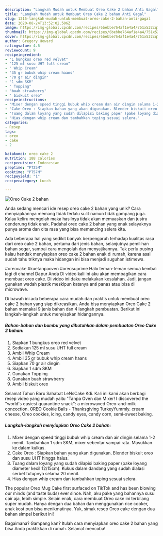 ```yaml
---
description: "Langkah Mudah untuk Membuat Oreo Cake 2 bahan Anti Gagal"
title: "Langkah Mudah untuk Membuat Oreo Cake 2 bahan Anti Gagal"
slug: 1215-langkah-mudah-untuk-membuat-oreo-cake-2-bahan-anti-gagal
date: 2020-08-24T13:52:02.506Z
image: https://img-global.cpcdn.com/recipes/6bebbe764af1e4a4/751x532cq70/oreo-cake-2-bahan-foto-resep-utama.jpg
thumbnail: https://img-global.cpcdn.com/recipes/6bebbe764af1e4a4/751x532cq70/oreo-cake-2-bahan-foto-resep-utama.jpg
cover: https://img-global.cpcdn.com/recipes/6bebbe764af1e4a4/751x532cq70/oreo-cake-2-bahan-foto-resep-utama.jpg
author: Gregory Howard
ratingvalue: 4.6
reviewcount: 9
recipeingredient:
- "1 bungkus oreo red velvet"
- "125 ml susu UHT full cream"
- " Whip Cream"
- "35 gr bubuk whip cream haans"
- "70 gr air dingin"
- "1 sdm SKM"
- " Topping"
- "buah strawberry"
- " biskuit oreo"
recipeinstructions:
- "Mixer dengan speed tinggi bubuk whip cream dan air dingin selama 1-2 menit. Tambahkan 1 sdm SKM, mixer sebentar sampai rata. Masukkan ke dalam kulkas."
- "Cake Oreo : Siapkan bahan yang akan digunakan. Blender biskuit oreo dan susu UHT hingga halus."
- "Tuang dalam loyang yang sudah dilapisi baking paper (pake loyang diameter kecil 12/15cm). Kukus dalam dandang yang sudah dialasi serbet tutupnya selama 20 menit."
- "Hias dengan whip cream dan tambahkan toping sesuai selera."
categories:
- Resep
tags:
- oreo
- cake
- 2

katakunci: oreo cake 2 
nutrition: 188 calories
recipecuisine: Indonesian
preptime: "PT25M"
cooktime: "PT57M"
recipeyield: "1"
recipecategory: Lunch

---
```



![Oreo Cake 2 bahan](https://img-global.cpcdn.com/recipes/6bebbe764af1e4a4/751x532cq70/oreo-cake-2-bahan-foto-resep-utama.jpg)

Anda sedang mencari ide resep oreo cake 2 bahan yang unik? Cara menyiapkannya memang tidak terlalu sulit namun tidak gampang juga. Kalau keliru mengolah maka hasilnya tidak akan memuaskan dan justru cenderung tidak enak. Padahal oreo cake 2 bahan yang enak selayaknya punya aroma dan cita rasa yang bisa memancing selera kita.

Ada beberapa hal yang sedikit banyak berpengaruh terhadap kualitas rasa dari oreo cake 2 bahan, pertama dari jenis bahan, selanjutnya pemilihan bahan segar, sampai cara mengolah dan menyajikannya. Tak perlu pusing kalau hendak menyiapkan oreo cake 2 bahan enak di rumah, karena asal sudah tahu triknya maka hidangan ini bisa menjadi suguhan istimewa.

#oreocake #kuetanpaoven #oreosuprime Halo teman-teman semua kembali lagi di channel Dapur Anda Di video kali ini aku akan membagikan cara membuat oreo cake. Di video ini daku melakukan kesalahan. Jadi, jangan gunakan wadah plastik meskipun katanya anti panas atau bisa di microwave.


Di bawah ini ada beberapa cara mudah dan praktis untuk membuat oreo cake 2 bahan yang siap dikreasikan. Anda bisa menyiapkan Oreo Cake 2 bahan memakai 9 jenis bahan dan 4 langkah pembuatan. Berikut ini langkah-langkah untuk menyiapkan hidangannya.

<!--inarticleads1-->

##### Bahan-bahan dan bumbu yang dibutuhkan dalam pembuatan Oreo Cake 2 bahan:

1. Siapkan 1 bungkus oreo red velvet
1. Sediakan 125 ml susu UHT full cream
1. Ambil  Whip Cream
1. Ambil 35 gr bubuk whip cream haans
1. Siapkan 70 gr air dingin
1. Siapkan 1 sdm SKM
1. Gunakan  Topping
1. Gunakan buah strawberry
1. Ambil  biskuit oreo


Selamat Tahun Baru Sahabat LeNsCake Kdi. Kali ini kami akan berbagi resep video yang mudah yaitu &#34;Tanpa Oven dan Mixer! I discovered the &#34;world&#39;s easiest quarantine snack&#34;: a microwaved Oreo-and-milk concoction. OREO Cookie Balls - Thanksgiving TurkeyYummly. cream cheese, Oreo cookies, icing, candy eyes, candy corn, semi-sweet baking. 

<!--inarticleads2-->

##### Langkah-langkah menyiapkan Oreo Cake 2 bahan:

1. Mixer dengan speed tinggi bubuk whip cream dan air dingin selama 1-2 menit. Tambahkan 1 sdm SKM, mixer sebentar sampai rata. Masukkan ke dalam kulkas.
1. Cake Oreo : Siapkan bahan yang akan digunakan. Blender biskuit oreo dan susu UHT hingga halus.
1. Tuang dalam loyang yang sudah dilapisi baking paper (pake loyang diameter kecil 12/15cm). Kukus dalam dandang yang sudah dialasi serbet tutupnya selama 20 menit.
1. Hias dengan whip cream dan tambahkan toping sesuai selera.


The popular Oreo Mug Cake first surfaced on TikTok and has been blowing our minds (and taste buds) ever since. Nah, aku pake yang bahannya susu cair aja, lebih simple. Selain enak, cara membuat Oreo cake ini terbilang super mudah. Hanya dengan dua bahan dan menggunakan rice cooker, anak kost pun bisa menikmatinya. Yuk, simak resep Oreo cake dengan dua bahan simpel berikut ini! 

Bagaimana? Gampang kan? Itulah cara menyiapkan oreo cake 2 bahan yang bisa Anda praktikkan di rumah. Selamat mencoba!
